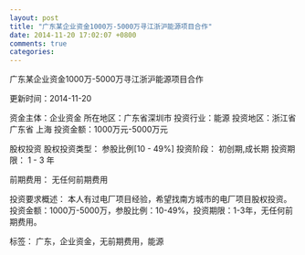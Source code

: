 ```yaml
---
layout: post
title: "广东某企业资金1000万-5000万寻江浙沪能源项目合作"
date: 2014-11-20 17:02:07 +0800
comments: true
categories: 
---
```

广东某企业资金1000万-5000万寻江浙沪能源项目合作



更新时间：2014-11-20

资金主体：企业资金
所在地区：广东省深圳市
投资行业：能源
投资地区：浙江省 广东省 上海
投资金额：1000万元-5000万元

股权投资
股权投资类型：
                            参股比例[10 - 49%] 
                                                                                投资阶段：
                            初创期,成长期 
                                                                                                                                        投资期限：
                            1 - 3 年

前期费用：
无任何前期费用

投资要求概述：
本人有过电厂项目经验，希望找南方城市的电厂项目股权投资。投资金额：1000万-5000万，参股比例：10-49%，投资期限：1-3年，无任何前期费用。

标签：
广东，企业资金，无前期费用，能源

